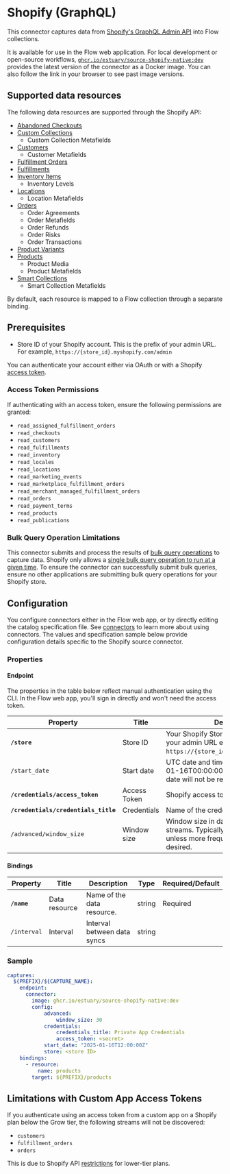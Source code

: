 
# Shopify (GraphQL)

This connector captures data from [Shopify's GraphQL Admin API](https://shopify.dev/docs/api/admin-graphql) into Flow collections.

It is available for use in the Flow web application. For local development or open-source workflows, [`ghcr.io/estuary/source-shopify-native:dev`](https://ghcr.io/estuary/source-shopify-native:dev) provides the latest version of the connector as a Docker image. You can also follow the link in your browser to see past image versions.

## Supported data resources

The following data resources are supported through the Shopify API:

* [Abandoned Checkouts](https://shopify.dev/docs/api/admin-graphql/2025-04/queries/abandonedCheckouts?example=Retrieves+a+list+of+abandoned+checkouts)
* [Custom Collections](https://shopify.dev/docs/api/admin-graphql/2025-04/queries/collections?example=Retrieves+a+list+of+custom+collections)
   * Custom Collection Metafields
* [Customers](https://shopify.dev/docs/api/admin-graphql/2025-04/queries/customers)
   * Customer Metafields
* [Fulfillment Orders](https://shopify.dev/docs/api/admin-graphql/2025-04/queries/fulfillmentorders)
* [Fulfillments](https://shopify.dev/docs/api/admin-graphql/2025-04/queries/fulfillment)
* [Inventory Items](https://shopify.dev/docs/api/admin-graphql/2025-04/queries/inventoryItems?example=Retrieves+a+detailed+list+for+inventory+items+by+IDs)
   * Inventory Levels
* [Locations](https://shopify.dev/docs/api/admin-graphql/2025-04/queries/locations?example=Retrieve+a+list+of+locations)
   * Location Metafields
* [Orders](https://shopify.dev/docs/api/admin-graphql/2025-04/queries/orders?example=Retrieve+a+list+of+orders)
   * Order Agreements
   * Order Metafields
   * Order Refunds
   * Order Risks
   * Order Transactions
* [Product Variants](https://shopify.dev/docs/api/admin-graphql/2025-04/queries/productvariants)
* [Products](https://shopify.dev/docs/api/admin-graphql/2025-01/queries/products)
   * Product Media
   * Product Metafields
* [Smart Collections](https://shopify.dev/docs/api/admin-graphql/2025-04/queries/collections)
   * Smart Collection Metafields

By default, each resource is mapped to a Flow collection through a separate binding.

## Prerequisites

* Store ID of your Shopify account. This is the prefix of your admin URL. For example, `https://{store_id}.myshopify.com/admin`

You can authenticate your account either via OAuth or with a Shopify [access token](https://shopify.dev/docs/apps/build/authentication-authorization/access-tokens/generate-app-access-tokens-admin).

### Access Token Permissions

If authenticating with an access token, ensure the following permissions are granted:
* `read_assigned_fulfillment_orders`
* `read_checkouts`
* `read_customers`
* `read_fulfillments`
* `read_inventory`
* `read_locales`
* `read_locations`
* `read_marketing_events`
* `read_marketplace_fulfillment_orders`
* `read_merchant_managed_fulfillment_orders`
* `read_orders`
* `read_payment_terms`
* `read_products`
* `read_publications`

### Bulk Query Operation Limitations

This connector submits and process the results of [bulk query operations](https://shopify.dev/docs/api/admin-graphql/2025-01/mutations/bulkoperationrunquery) to capture data. Shopify only allows a [single bulk query operation to run at a given time](https://shopify.dev/docs/api/usage/bulk-operations/queries#limitations). To ensure the connector can successfully submit bulk queries, ensure no other applications are submitting bulk query operations for your Shopify store.

## Configuration

You configure connectors either in the Flow web app, or by directly editing the catalog specification file.
See [connectors](../../../concepts/connectors.md#using-connectors) to learn more about using connectors. The values and specification sample below provide configuration details specific to the Shopify source connector.

### Properties

#### Endpoint

The properties in the table below reflect manual authentication using the CLI. In the Flow web app,
you'll sign in directly and won't need the access token.

| Property | Title | Description | Type | Required/Default |
|---|---|---|---|---|
| **`/store`** | Store ID | Your Shopify Store ID. Use the prefix of your admin URL e.g. `https://{store_id}.myshopify.com/admin`.  | string | Required |
| `/start_date` | Start date | UTC date and time in the format 2025-01-16T00:00:00Z. Any data before this date will not be replicated. | string | 30 days before the present date |
| **`/credentials/access_token`** | Access Token | Shopify access token. | string | Required |
| **`/credentials/credentials_title`** | Credentials | Name of the credentials set | string | Required |
| `/advanced/window_size` | Window size | Window size in days for incrementals streams. Typically left as the default unless more frequent checkpoints are desired. | integer | 30 |

#### Bindings

| Property | Title | Description | Type | Required/Default |
|---|---|---|---|---|
| **`/name`** | Data resource | Name of the data resource. | string | Required |
| `/interval` | Interval | Interval between data syncs | string |          |


### Sample

```yaml
captures:
  ${PREFIX}/${CAPTURE_NAME}:
    endpoint:
      connector:
        image: ghcr.io/estuary/source-shopify-native:dev
        config:
            advanced:
                window_size: 30
            credentials:
                credentials_title: Private App Credentials
                access_token: <secret>
            start_date: "2025-01-16T12:00:00Z"
            store: <store ID>
    bindings:
      - resource:
          name: products
        target: ${PREFIX}/products
```

## Limitations with Custom App Access Tokens

If you authenticate using an access token from a custom app on a Shopify plan below the Grow tier, the following streams will not be discovered:

- `customers`
- `fulfillment_orders`
- `orders`

This is due to Shopify API [restrictions](https://help.shopify.com/en/manual/apps/app-types/custom-apps) for lower-tier plans.

